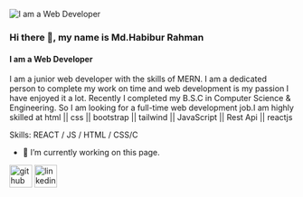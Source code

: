 ![I am a Web Developer](https://media.licdn.com/dms/image/D4E03AQG6MG7dLpSJlQ/profile-displayphoto-shrink_800_800/0/1698407884155?e=1707955200&v=beta&t=MKZOiCWyc5fEQBjVXk9SL5IvQqCsdpnTKL8zNUOlzKs)

### Hi there 👋, my name is Md.Habibur Rahman
#### I am a Web Developer

I am a junior web developer with the skills of MERN. I am a dedicated person to complete my work on time and web development is my passion I have enjoyed it a lot. Recently I completed my B.S.C in Computer Science & Engineering. So I am looking for a full-time web development job.I am highly skilled at  html || css || bootstrap || tailwind || JavaScript || Rest Api || reactjs

Skills:   REACT / JS / HTML / CSS/C

- 🔭 I’m currently working on this page. 


[<img src='https://cdn.jsdelivr.net/npm/simple-icons@3.0.1/icons/github.svg' alt='github' height='40'>](https://github.com/https://github.com/Habib0011)  [<img src='https://cdn.jsdelivr.net/npm/simple-icons@3.0.1/icons/linkedin.svg' alt='linkedin' height='40'>](https://www.linkedin.com/in/https://www.linkedin.com/in/md-habibur-rahman-eftee-941413298//)  

